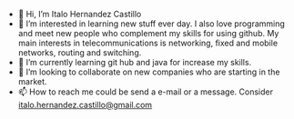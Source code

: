 - 👋 Hi, I’m Italo Hernandez Castillo 
- 👀 I’m interested in learning new stuff ever day. I also love programming and meet new people who complement my skills for using github. My main interests in telecommunications is networking, fixed and mobile networks, routing and switching.
- 🌱 I’m currently learning git hub and java for increase my skills.
- 💞️ I’m looking to collaborate on new companies who are starting in the market.
- 📫 How to reach me could be send a e-mail or a message. Consider italo.hernandez.castillo@gmail.com

<!---
ihernandez123/ihernandez123 is a ✨ special ✨ repository because its `README.md` (this file) appears on your GitHub profile.
You can click the Preview link to take a look at your changes.
--->
